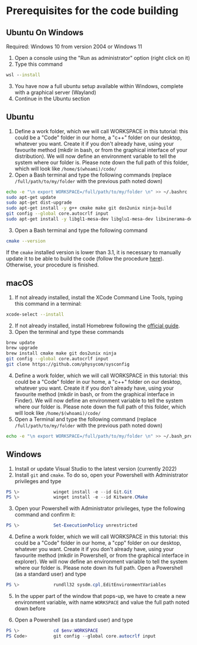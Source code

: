 # Prerequisites for the code building

## Ubuntu On Windows

Required: Windows 10 from version 2004 or Windows 11

1) Open a console using the "Run as administrator" option (right click on it)
2) Type this command

```cmd
wsl --install
```

3) You have now a full ubuntu setup available within Windows, complete with a graphical server (Wayland)
4) Continue in the Ubuntu section

## Ubuntu

1) Define a work folder, which we will call WORKSPACE in this tutorial: this could be a "Code" folder in our home, a "c++" folder on our desktop, whatever you want. Create it if you don't already have, using your favourite method (mkdir in bash, or from the graphical interface of your distribution). We will now define an environment variable to tell the system where our folder is. Please note down the full path of this folder, which will look like `/home/$(whoami)/code/`
2) Open a Bash terminal and type the following commands (replace `/full/path/to/my/folder` with the previous path noted down)

```bash
echo -e "\n export WORKSPACE=/full/path/to/my/folder \n" >> ~/.bashrc
sudo apt-get update
sudo apt-get dist-upgrade
sudo apt-get install -y g++ cmake make git dos2unix ninja-build
git config --global core.autocrlf input
sudo apt-get install -y libgl1-mesa-dev libglu1-mesa-dev libxinerama-dev libxi-dev libxmu-dev
```

3) Open a Bash terminal and type the following command

```bash
cmake --version
```

If the `cmake` installed version is lower than 3.1, it is necessary to manually update it to be able to build the code (follow the procedure [here](https://apt.kitware.com)). Otherwise, your procedure is finished.

## macOS

1) If not already installed, install the XCode Command Line Tools, typing this command in a terminal:

```bash
xcode-select --install
```

2) If not already installed, install Homebrew following the [official guide](https://brew.sh/index_it.html).
3) Open the terminal and type these commands

```bash
brew update
brew upgrade
brew install cmake make git dos2unix ninja
git config --global core.autocrlf input
git clone https://github.com/physycom/sysconfig
```

4) Define a work folder, which we will call WORKSPACE in this tutorial: this could be a "Code" folder in our home, a "c++" folder on our desktop, whatever you want. Create it if you don't already have, using your favourite method (mkdir in bash, or from the graphical interface in Finder). We will now define an environment variable to tell the system where our folder is. Please note down the full path of this folder, which will look like `/home/$(whoami)/code/`
5) Open a Terminal and type the following command (replace `/full/path/to/my/folder` with the previous path noted down)

```bash
echo -e "\n export WORKSPACE=/full/path/to/my/folder \n" >> ~/.bash_profile
```

## Windows

1) Install or update Visual Studio to the latest version (currently 2022)
2) Install `git` and `cmake`. To do so, open your Powershell with Administrator privileges and type

```PowerShell
PS \>             winget install -e --id Git.Git
PS \>             winget install -e --id Kitware.CMake
```

3) Open your Powershell with Administrator privileges, type the following command and confirm it:

```PowerShell
PS \>             Set-ExecutionPolicy unrestricted
```

4) Define a work folder, which we will call WORKSPACE in this tutorial: this could be a "Code" folder in our home, a "cpp" folder on our desktop, whatever you want. Create it if you don't already have, using your favourite method (mkdir in Powershell, or from the graphical interface in explorer). We will now define an environment variable to tell the system where our folder is. Please note down its full path. Open a Powershell (as a standard user) and type

```PowerShell
PS \>             rundll32 sysdm.cpl,EditEnvironmentVariables
```

5) In the upper part of the window that pops-up, we have to create a new environment variable, with name `WORKSPACE` and value the full path noted down before

6) Open a Powershell (as a standard user) and type

```PowerShell
PS \>             cd $env:WORKSPACE
PS Code>          git config --global core.autocrlf input
```
